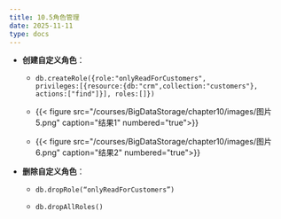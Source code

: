 ```yaml
---
title: 10.5角色管理
date: 2025-11-11
type: docs
---
```



- **创建自定义角色**：
  - ```
    db.createRole({role:"onlyReadForCustomers",
    privileges:[{resource:{db:"crm",collection:"customers"},
    actions:["find"]}], roles:[]})
    ```

  - {{< figure src="/courses/BigDataStorage/chapter10/images/图片5.png" caption="结果1" numbered="true">}}
 
  - {{< figure src="/courses/BigDataStorage/chapter10/images/图片6.png" caption="结果2" numbered="true">}}

- **删除自定义角色**：
  - ```db.dropRole(“onlyReadForCustomers”)```

  - ```db.dropAllRoles()```
